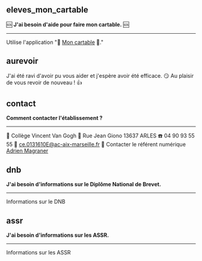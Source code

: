 ## eleves_mon_cartable

:sos: **J'ai besoin d'aide pour faire mon cartable.** :sos:

*****

Utilise l'application ":school_satchel: [Mon cartable](https://college-vincent-van-gogh.forge.apps.education.fr/mon-cartable) :school_satchel:." 

## aurevoir

J'ai été ravi d'avoir pu vous aider et j'espère avoir été efficace. :smirk: 
Au plaisir de vous revoir de nouveau !
:+1: 

## contact

**Comment contacter l'établissement ?**

*****

:school: Collège Vincent Van Gogh
:postbox: Rue Jean Giono 13637 ARLES
:phone: 04 90 93 55 55
:email: ce.0131610E@ac-aix-marseille.fr
:email: Contacter le référent numérique [Adrien Magraner](mailto:adrien.magraner@ac-aix-marseille.fr)

## dnb

**J'ai besoin d'informations sur le Diplôme National de Brevet.**

*****

Informations sur le DNB

## assr

**J'ai besoin d'informations sur les ASSR.**

*****

Informations sur les ASSR